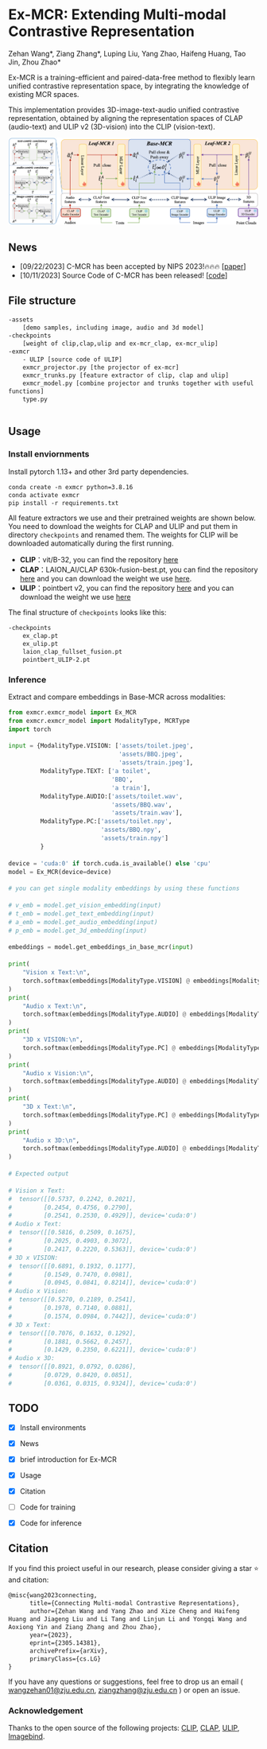 # Ex-MCR: Extending Multi-modal Contrastive Representation

Zehan Wang*, Ziang Zhang*, Luping Liu, Yang Zhao, Haifeng Huang, Tao Jin, Zhou Zhao*

Ex-MCR is a training-efficient and paired-data-free method to flexibly learn unified contrastive representation space, by integrating the knowledge of existing MCR spaces.

This implementation provides 3D-image-text-audio unified contrastive representation, obtained by aligning the representation spaces of CLAP (audio-text) and ULIP v2 (3D-vision) into the CLIP (vision-text).

![pipeline](./pipeline.png)

## News

- [09/22/2023] C-MCR has been accepted by NIPS 2023!🔥🔥🔥 [[paper](https://arxiv.org/abs/2305.14381)]
- [10/11/2023] Source Code of C-MCR has been released! [[code](https://github.com/MCR-PEFT/C-MCR)]


## File structure
```
-assets
	[demo samples, including image, audio and 3d model]
-checkpoints
	[weight of clip,clap,ulip and ex-mcr_clap, ex-mcr_ulip]
-exmcr
	- ULIP [source code of ULIP]
	exmcr_projector.py [the projector of ex-mcr]
	exmcr_trunks.py [feature extractor of clip, clap and ulip]
	exmcr_model.py [combine projector and trunks together with useful functions]
	type.py
		
```

## Usage
### Install enviornments
Install pytorch 1.13+ and other 3rd party dependencies.
```shell
conda create -n exmcr python=3.8.16
conda activate exmcr
pip install -r requirements.txt
```

All feature extractors we use and their pretrained weights are shown below. You need to download the weights for CLAP and ULIP and put them in directory `checkpoints` and renamed them. The weights for CLIP will be downloaded automatically during the first running.

- **CLIP**：vit/B-32, you can find the repository [here](https://huggingface.co/openai/clip-vit-base-patch32)
- **CLAP**：LAION_AI/CLAP 630k-fusion-best.pt, you can find the repository [here](https://github.com/LAION-AI/CLAP) and you can download the weight we use [here](https://huggingface.co/lukewys/laion_clap/blob/main/630k-fusion-best.pt).
- **ULIP**：pointbert v2, you can find the repository [here](https://github.com/salesforce/ULIP) and you can download the weight we use [here](https://storage.cloud.google.com/sfr-ulip-code-release-research/pretrained_models/ckpt_zero-sho_classification/pointbert_ULIP-2.pt)


The final structure of `checkpoints` looks like this:
```
-checkpoints
	ex_clap.pt
	ex_ulip.pt
	laion_clap_fullset_fusion.pt
	pointbert_ULIP-2.pt
```

### Inference

Extract and compare embeddings in Base-MCR across modalities:
```python
from exmcr.exmcr_model import Ex_MCR
from exmcr.exmcr_model import ModalityType, MCRType
import torch

input = {ModalityType.VISION: ['assets/toilet.jpeg',
                               'assets/BBQ.jpeg',
                               'assets/train.jpeg'],
         ModalityType.TEXT: ['a toilet',
                             'BBQ',
                             'a train'],
         ModalityType.AUDIO:['assets/toilet.wav',
                             'assets/BBQ.wav',
                             'assets/train.wav'],
         ModalityType.PC:['assets/toilet.npy',
                          'assets/BBQ.npy',
                          'assets/train.npy']
         }

device = 'cuda:0' if torch.cuda.is_available() else 'cpu'
model = Ex_MCR(device=device)

# you can get single modality embeddings by using these functions

# v_emb = model.get_vision_embedding(input)
# t_emb = model.get_text_embedding(input)
# a_emb = model.get_audio_embedding(input)
# p_emb = model.get_3d_embedding(input)

embeddings = model.get_embeddings_in_base_mcr(input)

print(
    "Vision x Text:\n",
    torch.softmax(embeddings[ModalityType.VISION] @ embeddings[ModalityType.TEXT].T * 10.0, dim=-1)
)
print(
    "Audio x Text:\n",
    torch.softmax(embeddings[ModalityType.AUDIO] @ embeddings[ModalityType.TEXT].T * 10.0, dim=-1)
)
print(
    "3D x VISION:\n",
    torch.softmax(embeddings[ModalityType.PC] @ embeddings[ModalityType.VISION].T * 10.0, dim=-1)
)
print(
    "Audio x Vision:\n",
    torch.softmax(embeddings[ModalityType.AUDIO] @ embeddings[ModalityType.VISION].T * 10.0, dim=-1)
)
print(
    "3D x Text:\n",
    torch.softmax(embeddings[ModalityType.PC] @ embeddings[ModalityType.TEXT].T * 10.0, dim=-1)
)
print(
    "Audio x 3D:\n",
    torch.softmax(embeddings[ModalityType.AUDIO] @ embeddings[ModalityType.PC].T * 10.0, dim=-1)
)

# Expected output

# Vision x Text:
#  tensor([[0.5737, 0.2242, 0.2021],
#         [0.2454, 0.4756, 0.2790],
#         [0.2541, 0.2530, 0.4929]], device='cuda:0')
# Audio x Text:
#  tensor([[0.5816, 0.2509, 0.1675],
#         [0.2025, 0.4903, 0.3072],
#         [0.2417, 0.2220, 0.5363]], device='cuda:0')
# 3D x VISION:
#  tensor([[0.6891, 0.1932, 0.1177],
#         [0.1549, 0.7470, 0.0981],
#         [0.0945, 0.0841, 0.8214]], device='cuda:0')
# Audio x Vision:
#  tensor([[0.5270, 0.2189, 0.2541],
#         [0.1978, 0.7140, 0.0881],
#         [0.1574, 0.0984, 0.7442]], device='cuda:0')
# 3D x Text:
#  tensor([[0.7076, 0.1632, 0.1292],
#         [0.1881, 0.5662, 0.2457],
#         [0.1429, 0.2350, 0.6221]], device='cuda:0')
# Audio x 3D:
#  tensor([[0.8921, 0.0792, 0.0286],
#         [0.0729, 0.8420, 0.0851],
#         [0.0361, 0.0315, 0.9324]], device='cuda:0')
```

## TODO

- [x] Install environments
- [x] News
- [x] brief introduction for Ex-MCR
- [x] Usage
- [x] Citation
- [ ] Code for training
- [x] Code for inference


## Citation
If you find this proiect useful in our research, please consider giving a star :star: and citation:
```
@misc{wang2023connecting,
      title={Connecting Multi-modal Contrastive Representations}, 
      author={Zehan Wang and Yang Zhao and Xize Cheng and Haifeng Huang and Jiageng Liu and Li Tang and Linjun Li and Yongqi Wang and Aoxiong Yin and Ziang Zhang and Zhou Zhao},
      year={2023},
      eprint={2305.14381},
      archivePrefix={arXiv},
      primaryClass={cs.LG}
}
```

lf you have any questions or suggestions, feel free to drop us an email ( wangzehan01@zju.edu.cn, ziangzhang@zju.edu.cn ) or open an issue.

### Acknowledgement 
Thanks to the open source of the following projects:
[CLIP](https://huggingface.co/openai/clip-vit-base-patch32), [CLAP](https://github.com/LAION-AI/CLAP), [ULIP](https://github.com/salesforce/ULIP), [Imagebind](https://github.com/facebookresearch/ImageBind).